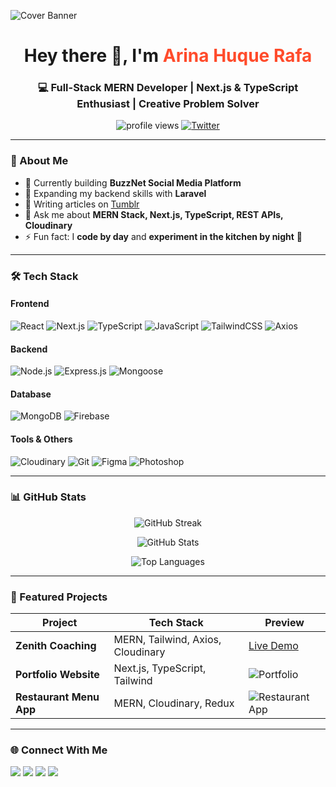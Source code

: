 <!-- Cover Image -->
![Cover Banner](https://i.ibb.co/xsC6YwK/linkedin.png)

<!-- Profile Intro -->
<h1 align="center">Hey there 👋, I'm <span style="color:#ff4b2b;">Arina Huque Rafa</span></h1>
<h3 align="center">💻 Full-Stack MERN Developer | Next.js & TypeScript Enthusiast | Creative Problem Solver</h3>

<p align="center">
    <img src="https://komarev.com/ghpvc/?username=arinahuque23&label=Profile%20Views&color=ff69b4&style=flat" alt="profile views"/>
    <a href="https://twitter.com/arina_huqe" target="_blank">
        <img src="https://img.shields.io/twitter/follow/arina_huqe?logo=twitter&style=flat-square" alt="Twitter"/>
    </a>
</p>

---

### 🚀 About Me
- 🔭 Currently building **BuzzNet Social Media Platform**
- 🌱 Expanding my backend skills with **Laravel**  
- 📝 Writing articles on [Tumblr](https://www.tumblr.com/arina-huque)
- 💬 Ask me about **MERN Stack, Next.js, TypeScript, REST APIs, Cloudinary**
- ⚡ Fun fact: I **code by day** and **experiment in the kitchen by night** 🍲

---

### 🛠 Tech Stack

#### **Frontend**
![React](https://img.shields.io/badge/React-61DAFB?style=for-the-badge&logo=react&logoColor=black)
![Next.js](https://img.shields.io/badge/Next.js-000000?style=for-the-badge&logo=nextdotjs&logoColor=white)
![TypeScript](https://img.shields.io/badge/TypeScript-3178C6?style=for-the-badge&logo=typescript&logoColor=white)
![JavaScript](https://img.shields.io/badge/JavaScript-F7E018?style=for-the-badge&logo=javascript&logoColor=black)
![TailwindCSS](https://img.shields.io/badge/TailwindCSS-38B2AC?style=for-the-badge&logo=tailwindcss&logoColor=white)
![Axios](https://img.shields.io/badge/Axios-671DDF?style=for-the-badge&logo=axios&logoColor=white)

#### **Backend**
![Node.js](https://img.shields.io/badge/Node.js-68A063?style=for-the-badge&logo=node.js&logoColor=white)
![Express.js](https://img.shields.io/badge/Express.js-404D59?style=for-the-badge)
![Mongoose](https://img.shields.io/badge/Mongoose-880000?style=for-the-badge&logo=mongoose&logoColor=white)

#### **Database**
![MongoDB](https://img.shields.io/badge/MongoDB-4DB33D?style=for-the-badge&logo=mongodb&logoColor=white)
![Firebase](https://img.shields.io/badge/Firebase-FFCA28?style=for-the-badge&logo=firebase)

#### **Tools & Others**
![Cloudinary](https://img.shields.io/badge/Cloudinary-3448C5?style=for-the-badge&logo=cloudinary&logoColor=white)
![Git](https://img.shields.io/badge/Git-F05033?style=for-the-badge&logo=git&logoColor=white)
![Figma](https://img.shields.io/badge/Figma-F24E1E?style=for-the-badge&logo=figma&logoColor=white)
![Photoshop](https://img.shields.io/badge/Photoshop-31A8FF?style=for-the-badge&logo=adobephotoshop&logoColor=white)

---

### 📊 GitHub Stats
<p align="center">
    <img src="https://github-readme-streak-stats.herokuapp.com/?user=arinahuque23&theme=radical" alt="GitHub Streak" />
</p>
<p align="center">
    <img src="https://github-readme-stats.vercel.app/api?username=arinahuque23&show_icons=true&theme=radical" alt="GitHub Stats"/>
</p>
<p align="center">
    <img src="https://github-readme-stats.vercel.app/api/top-langs/?username=arinahuque23&layout=compact&theme=radical" alt="Top Languages"/>
</p>

---

### 📌 Featured Projects
| Project | Tech Stack | Preview |
|---------|------------|---------|
| **Zenith Coaching** | MERN, Tailwind, Axios, Cloudinary | [Live Demo](https://zenith-coaching.netlify.app/) | |
| **Portfolio Website** | Next.js, TypeScript, Tailwind | ![Portfolio](https://arina-huque.netlify.app/) |
| **Restaurant Menu App** | MERN, Cloudinary, Redux | ![Restaurant App](https://via.placeholder.com/150) |

---

### 🌐 Connect With Me
<p align="left">
<a href="https://linkedin.com/in/arina-huque-rafa"><img src="https://img.shields.io/badge/LinkedIn-0077B5?style=for-the-badge&logo=linkedin&logoColor=white"/></a>
<a href="https://twitter.com/arina_huqe"><img src="https://img.shields.io/badge/Twitter-1DA1F2?style=for-the-badge&logo=twitter&logoColor=white"/></a>
<a href="https://instagram.com/rafa.huque/"><img src="https://img.shields.io/badge/Instagram-E4405F?style=for-the-badge&logo=instagram&logoColor=white"/></a>
<a href="mailto:arinahuqe23@gmail.com"><img src="https://img.shields.io/badge/Email-D14836?style=for-the-badge&logo=gmail&logoColor=white"/></a>
</p>
